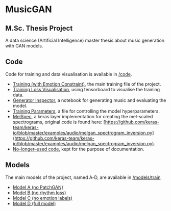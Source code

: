 # MusicGAN 
## M.Sc. Thesis Project
A data science (Artificial Intelligence) master thesis about music generation with GAN models. 

## Code
Code for training and data visualisation is available in [/code](/code).
- [Training (with Emotion Constraint)](/code/emo_con_training.ipynb), the main training file of the project.
- [Training Loss Visualisation](/code/Tensorboard_viewer.ipynb), using tensorboard to visualise the training data.
- [Generator Inspector](/code/Generator_inspector.ipynb), a notebook for generating music and evaluating the model.
- [Training Parameters](/code/params.py), a file for controlling the model hyperparameters.
- [MelSpec](/code/melspec.py), a keras layer implementation for creating the mel-scaled spectrograms, original code is found here: [https://github.com/keras-team/keras-io/blob/master/examples/audio/melgan_spectrogram_inversion.py](https://github.com/keras-team/keras-io/blob/master/examples/audio/melgan_spectrogram_inversion.py).
- [No-longer–used code](/code/old_code), kept for the purpose of documentation.

## Models
The main models of the project, named A-D, are available in [/models/train](/models/train)
- [Model A (no PatchGAN)](/models/train/A_no_patchGAN)
- [Model B (no rhythm loss)](/models/train/B_no_rhythm)
- [Model C (no emotion labels)](/models/train/C_no_emo)
- [Model D (full model)](/models/train/D_full_model)
